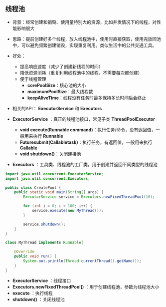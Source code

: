 ## 线程池

- 背景：经常创建和销毁、使用量特别大的资源，比如并发情况下的线程，对性能影响很大
- 思路：提前创建好多个线程，放入线程池中，使用时直接获取，使用完放回池中，可以避免频繁创建销毁，实现重复利用。类似生活中的公共交通工具。
- 好处：
    - 提高响应速度（减少了创建新线程的时间）
    - 降低资源消耗（重复利用线程池中的线程，不需要每次都创建）
    - 便于线程管理
        - **corePoolSize**：核心池的大小
        - **maximumPoolSize**：最大线程数
        - **keepAliveTime**：线程没有任务时最多保持多长时间后会终止

- 相关的API： **ExecutorService**  和 **Executors** 
- **ExecutorService**  ：真正的线程池接口，常见子类 **ThreadPoolExecutor** 
    - **void execute(Runnable command)**：执行任务/命令，没有返回值，一般用来执行 **Runnable** 
    - **<T>Future<T>submit(Callable<T>task)**：执行任务，有返回值，一般用来执行 **Callable** 
    - **void shutdown()**：关闭连接池
- **Executors** ：工具类、线程池的工厂类，用于创建并返回不同类型的线程池



```java
import java.util.concurrent.ExecutorService;
import java.util.concurrent.Executors;

public class CreatePool {
    public static void main(String[] args) {
        ExecutorService service = Executors.newFixedThreadPool(10);

        for (int i = 0; i < 100; i++) {
            service.execute(new MyThread());
        }

        service.shutdown();
    }
}

class MyThread implements Runnable{

    @Override
    public void run() {
        System.out.println(Thread.currentThread().getName());
    }
}
```

- **ExecutorService** ：线程接口
- **Executors.newFixedThreadPool()** ：用于创建线程池，参数为线程池大小
- **execute** ：执行线程
- **shutdown()** ：关闭线程池